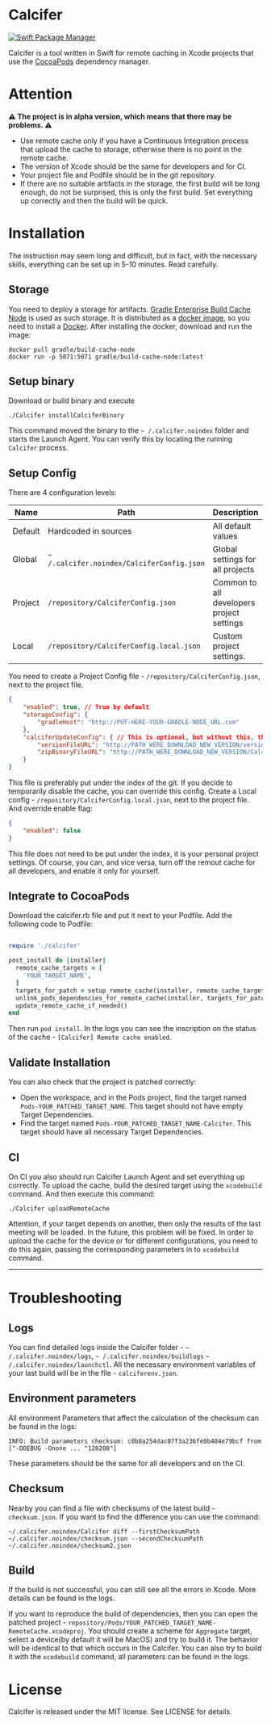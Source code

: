 # Calcifer

[![Swift Package Manager](https://img.shields.io/badge/swift%20package%20manager-compatible-brightgreen.svg)](https://swift.org/package-manager/)

Calcifer is a tool written in Swift for remote caching in Xcode projects that use the [CocoaPods](https://cocoapods.org/) dependency manager.

# Attention

**⚠️ The project is in alpha version, which means that there may be problems. ⚠️**

- Use remote cache only if you have a Continuous Integration process that upload the cache to storage, otherwise there is no point in the remote cache.
- The version of Xcode should be the same for developers and for CI.
- Your project file and Podfile should be in the git repository.
- If there are no suitable artifacts in the storage, the first build will be long enough, do not be surprised, this is only the first build. Set everything up correctly and then the build will be quick.

# Installation

The instruction may seem long and difficult, but in fact, with the necessary skills, everything can be set up in 5-10 minutes. Read carefully.

## Storage

You need to deploy a storage for artifacts. [Gradle Enterprise Build Cache Node](https://docs.gradle.com/build-cache-node/) is used as such storage.
It is distributed as a [docker image](https://hub.docker.com/r/gradle/build-cache-node/), so you need to install a [Docker](https://www.docker.com/get-started).
After installing the docker, download and run the image:
```
docker pull gradle/build-cache-node
docker run -p 5071:5071 gradle/build-cache-node:latest
```

## Setup binary

Download or build binary and execute
```
./Calcifer installCalciferBinary
```
This command moved the binary to the `~ /.calcifer.noindex` folder and starts the Launch Agent.
You can verify this by locating the running `Calcifer` process.

## Setup Config

There are 4 configuration levels:

| Name     | Path                                       | Description                               | Priority |
| -------- | -------------------------------------------|-------------------------------------------|----------|
| Default  | Hardcoded in sources                       | All default values                        | 0        |
| Global   | `~ /.calcifer.noindex/CalciferConfig.json` | Global settings for all projects          | 1        |
| Project  | `/repository/CalciferConfig.json`          | Common to all developers project settings | 2        |
| Local    | `/repository/CalciferConfig.local.json`    | Custom project settings.                  | 3        |

You need to create a Project Config file - `/repository/CalciferConfig.json`, next to the project file.

```json
{
	"enabled": true, // True by default
	"storageConfig": {
		"gradleHost": "http://PUT-HERE-YOUR-GRADLE-NODE_URL.com"
	},
	"calciferUpdateConfig": { // This is optional, but without this, the update will not work.
		"versionFileURL": "http://PATH_WERE_DOWNLOAD_NEW_VERSION/version.json",
		"zipBinaryFileURL": "http://PATH_WERE_DOWNLOAD_NEW_VERSION/Calcifer.zip"
	}
}
```
This file is preferably put under the index of the git.
If you decide to temporarily disable the cache, you can override this config.
Create a Local config - `/repository/CalciferConfig.local.json`, next to the project file.
And override enable flag:

```json
{
	"enabled": false
}
```
This file does not need to be put under the index, it is your personal project settings.
Of course, you can, and vice versa, turn off the remout cache for all developers, and enable it only for yourself.

## Integrate to CocoaPods

Download the calcifer.rb file and put it next to your Podfile.
Add the following code to Podfile:

```ruby

require './calcifer'

post_install do |installer|
  remote_cache_targets = [
    'YOUR_TARGET_NAME',
  ]
  targets_for_patch = setup_remote_cache(installer, remote_cache_targets)
  unlink_pods_dependencies_for_remote_cache(installer, targets_for_patch)
  update_remote_cache_if_needed()
end
```
Then run `pod install`. In the logs you can see the inscription on the status of the cache - `[Calcifer] Remote cache enabled`.

## Validate Installation 
You can also check that the project is patched correctly:

- Open the workspace, and in the Pods project, find the target named `Pods-YOUR_PATCHED_TARGET_NAME`. This target should not have empty Target Dependencies.
- Find the target named `Pods-YOUR_PATCHED_TARGET_NAME-Calcifer`. This target should have all necessary Target Dependencies.

## CI

On CI you also should run Calcifer Launch Agent and set everything up correctly.
To upload the cache, build the desired target using the `xcodebuild` command. And then execute this command:
```
./Calcifer uploadRemoteCache
```
Attention, if your target depends on another, then only the results of the last meeting will be loaded. In the future, this problem will be fixed.
In order to upload the cache for the device or for different configurations, you need to do this again, passing the corresponding parameters in to `xcodebuild` command.

---

# Troubleshooting

## Logs

You can find detailed logs inside the Calcifer folder - `~ /.calcifer.noindex/logs`, `~ /.calcifer.noindex/buildlogs` `~ /.calcifer.noindex/launchctl`.
All the necessary environment variables of your last build will be in the file - `calciferenv.json`.

## Environment parameters

All environment Parameters that affect the calculation of the checksum can be found in the logs:
```
INFO: Build parameters checksum: c0b8a254dac07f3a236fe0b404e79bcf from ["-DDEBUG -Onone ... "120200"]
```
These parameters should be the same for all developers and on the CI.

## Checksum

Nearby you can find a file with checksums of the latest build  - `сhecksum.json`.
If you want to find the difference you can use the command:
```
~/.calcifer.noindex/Calcifer diff --firstChecksumPath ~/.calcifer.noindex/сhecksum.json --secondChecksumPath ~/.calcifer.noindex/сhecksum2.json
```

## Build

If the build is not successful, you can still see all the errors in Xcode. More details can be found in the logs.

If you want to reproduce the build of dependencies, then you can open the patched project - `repository/Pods/YOUR_PATCHED_TARGET_NAME-RemoteCache.xcodeproj`.
You should create a scheme for `Aggregate` target, select a device(by default it will be MacOS) and try to build it. The behavior will be identical to that which occurs in the Calcifer.
You can also try to build it with the `xcodebuild` command, all parameters can be found in the logs.

# License

Calcifer is released under the MIT license. See LICENSE for details.